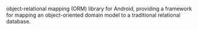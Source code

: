 object-relational mapping (ORM) library for Android, providing a framework for mapping an object-oriented domain model to a traditional relational database.